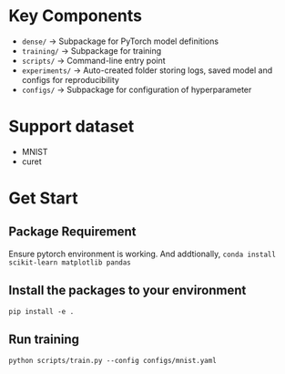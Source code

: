 # Key Components
- `dense/` → Subpackage for PyTorch model definitions
- `training/` → Subpackage for training
- `scripts/` → Command-line entry point
- `experiments/` → Auto-created folder storing logs, saved model and configs for reproducibility
- `configs/` → Subpackage for configuration of hyperparameter

# Support dataset
- MNIST
- curet

# Get Start

## Package Requirement

Ensure pytorch environment is working. And addtionally,
`conda install scikit-learn matplotlib pandas`

## Install the packages to your environment

`pip install -e .`

## Run training

`python scripts/train.py --config configs/mnist.yaml`